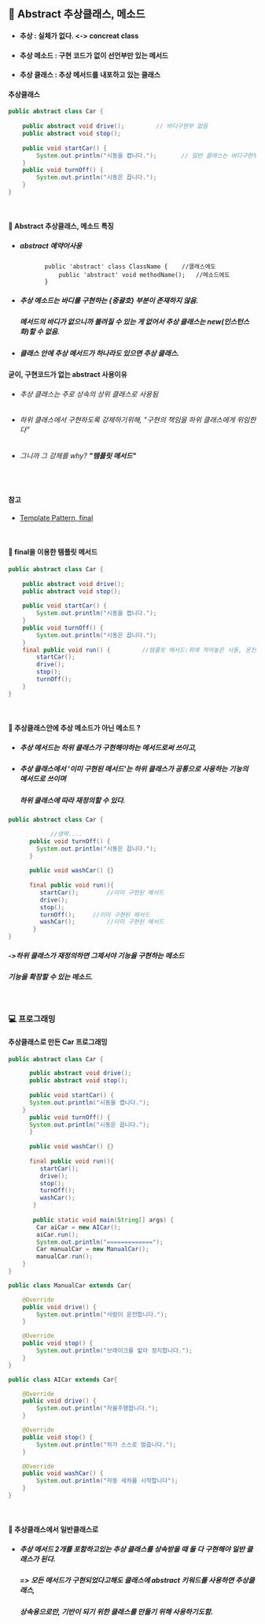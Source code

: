 ## :pushpin: Abstract 추상클래스, 메소드 
* #### 추상 : 실체가 없다. <-> concreat class
* #### 추상 메소드 : 구현 코드가 없이 선언부만 있는 메서드 
* #### 추상 클래스 : 추상 메서드를 내포하고 있는 클래스

#### 추상클래스
```java    
public abstract class Car {
	
	public abstract void drive();         // 바디구현부 없음 
	public abstract void stop();
	
	public void startCar() {
		System.out.println("시동을 켭니다.");       // 일반 클래스는 바디구현부 존재
	}
	public void turnOff() {
		System.out.println("시동은 끕니다.");
	}
}
``` 

<br>

#### :round_pushpin: Abstract 추상클래스, 메소드 특징
* ##### abstract 예약어사용  
             
             public 'abstract' class ClassName {	//클래스에도 
                 public 'abstract' void methodName();   //메소드에도
             }
* ##### 추상 메소드는 바디를 구현하는 {중괄호} 부분이 존재하지 않음. 
  ##### 메서드의 바디가 없으니까 불려질 수 있는 게 없어서 추상 클래스는 new(인스턴스화)할 수 없음.
* ##### 클래스 안에 추상 메서드가 하나라도 있으면 추상 클래스.   

 
**굳이, 구현코드가 없는 abstract 사용이유**
* ###### 추상 클래스는 주로 상속의 상위 클래스로 사용됨
* ###### 하위 클래스에서 구현하도록 강제하기위해, "구현의 책임을 하위 클래스에게 위임한다"
* ###### 그니까 그 강제를 why? **"템플릿 메서드"**

<br>

#### 참고
* [Template Pattern, final](https://github.com/6161990/TIL/blob/main/DesignPattern/Template%20Pattern.md)

<br>

 #### :round_pushpin: final을 이용한 템플릿 메서드
```java    
public abstract class Car {
	
	public abstract void drive();        
	public abstract void stop();
	
	public void startCar() {
		System.out.println("시동을 켭니다.");      
	}
	public void turnOff() {
		System.out.println("시동은 끕니다.");
	}
	final public void run() {         //템플릿 메서드:위에 적어놓은 시동, 운전, 정지, 시동끄기의 로직을 정의해놓기 
		startCar();
		drive();	
		stop();
		turnOff();
	}
}
``` 

<br>

#### :round_pushpin: 추상클래스안에 추상 메소드가 아닌 메소드 ?
* ##### 추상 메서드는 하위 클래스가 구현해야하는 메서드로써 쓰이고, 
* ##### 추상 클래스에서 '이미 구현된 메서드'는 하위 클래스가 공통으로 사용하는 기능의 메서드로 쓰이며 
  ##### 하위 클래스에 따라 재정의할 수 있다. 
```java    
public abstract class Car {

            //생략....
      public void turnOff() {
		System.out.println("시동은 끕니다."); 
      }
      
      public void washCar() {}			
      
      final public void run(){
         startCar();		//이미 구현된 메서드
         drive();
         stop();
         turnOff();		//이미 구현된 메서드
         washCar(); 		//이미 구현된 메서드
       }
}
``` 
##### ->하위 클래스가 재정의하면 그제서야 기능을 구현하는 메소드
##### 기능을 확장할 수 있는 메소드. 

<br>

### :computer: 프로그래밍
#### 추상클래스로 만든 Car 프로그래밍
```java    
public abstract class Car {

      public abstract void drive();
      public abstract void stop();
	
      public void startCar() {
	  System.out.println("시동을 켭니다.");
	}
      public void turnOff() {
	  System.out.println("시동은 끕니다."); 
      }
      
      public void washCar() {}			
      
      final public void run(){
         startCar();		
         drive();
         stop();
         turnOff();		
         washCar(); 		
       }
       
       public static void main(String[] args) {
		Car aiCar = new AICar();
		aiCar.run();
		System.out.println("=============");
		Car manualCar = new ManualCar();
		manualCar.run();
	}
}
```
```java
public class ManualCar extends Car{

	@Override
	public void drive() {
	    System.out.println("사람이 운전합니다.");
	}

	@Override
	public void stop() {
	    System.out.println("브레이크를 밟아 정지합니다.");		
	}
}
```
```java
public class AICar extends Car{

	@Override
	public void drive() {
	    System.out.println("자율주행합니다.");
	}

	@Override
	public void stop() {
	    System.out.println("차가 스스로 멈춥니다.");
	}

	@Override
	public void washCar() {
	    System.out.println("자동 세차를 시작합니다");
	}
}
```

<br>

#### :round_pushpin: 추상클래스에서 일반클래스로
* ##### 추상 메서드 2개를 포함하고있는 추상 클래스를 상속받을 때 둘 다 구현해야 일반 클래스가 된다. 
  ##### => 모든 메서드가 구현되었다고해도 클래스에 abstract 키워드를 사용하면 추상클래스,
  #####    상속용으로만, 기반이 되기 위한 클래스를 만들기 위해 사용하기도함.
